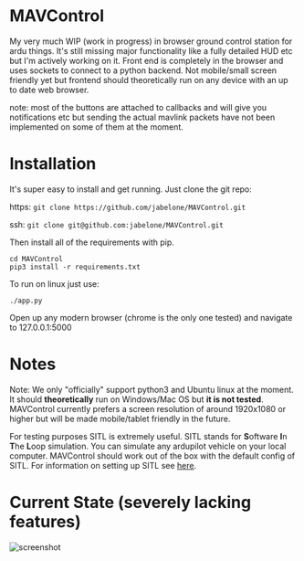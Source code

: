 # MAVControl
My very much WIP (work in progress) in browser ground control station for ardu things. It's still missing major functionality like a fully detailed HUD etc but I'm actively working on it. Front end is completely in the browser and uses sockets to connect to a python backend. Not mobile/small screen friendly yet but frontend should theoretically run on any device with an up to date web browser.

note: most of the buttons are attached to callbacks and will give you notifications etc but sending the actual mavlink packets have not been implemented on some of them at the moment.

# Installation
It's super easy to install and get running. Just clone the git repo:

https: ```git clone https://github.com/jabelone/MAVControl.git```

ssh: ```git clone git@github.com:jabelone/MAVControl.git```

Then install all of the requirements with pip.
```
cd MAVControl
pip3 install -r requirements.txt
```
To run on linux just use:
```
./app.py
```
Open up any modern browser (chrome is the only one tested) and navigate to 127.0.0.1:5000

# Notes
Note: We only "officially" support python3 and Ubuntu linux at the moment. It should **theoretically** run on Windows/Mac OS but **it is not tested**. MAVControl currently prefers a screen resolution of around 1920x1080 or higher but will be made mobile/tablet friendly in the future.

For testing purposes SITL is extremely useful. SITL stands for **S**oftware **I**n **T**he **L**oop simulation. You can simulate any ardupilot vehicle on your local computer. MAVControl should work out of the box with the default config of SITL. For information on setting up SITL see [here](http://ardupilot.org/dev/docs/sitl-simulator-software-in-the-loop.html).

# Current State (severely lacking features)
![screenshot](https://github.com/jabelone/MAVControl/raw/master/screenshot.png)
